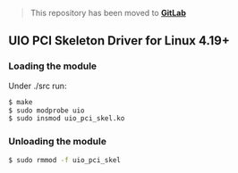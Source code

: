 > This repository has been moved to [**GitLab**](https://gitlab.com/jorgem-dev/uio_pci_skel)

## UIO PCI Skeleton Driver for Linux 4.19+

### Loading the module

Under ./src run:

```sh
$ make
$ sudo modprobe uio
$ sudo insmod uio_pci_skel.ko
```

### Unloading the module

```sh
$ sudo rmmod -f uio_pci_skel
```
